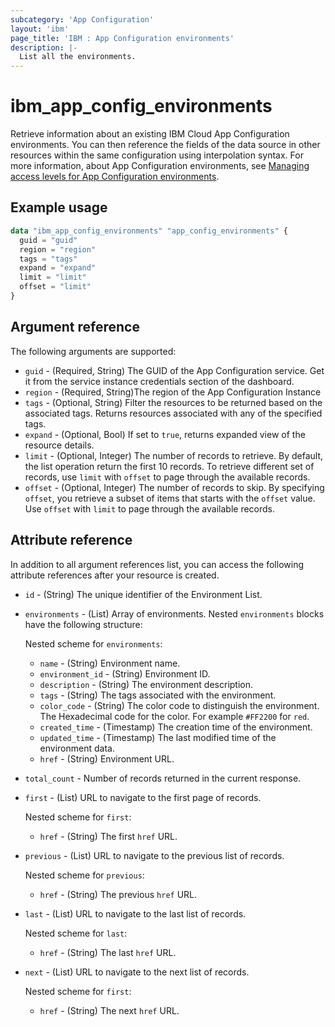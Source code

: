 ```yaml
---
subcategory: 'App Configuration'
layout: 'ibm'
page_title: 'IBM : App Configuration environments'
description: |-
  List all the environments.
---
```


# ibm_app_config_environments

Retrieve information about an existing IBM Cloud App Configuration environments. You can then reference the fields of the data source in other resources within the same configuration using interpolation syntax. For more information, about App Configuration environments, see [Managing access levels for App Configuration environments](https://cloud.ibm.com//docs/app-configuration?topic=app-configuration-ac-service-access-level-management).

## Example usage

```terraform
data "ibm_app_config_environments" "app_config_environments" {
  guid = "guid"
  region = "region"
  tags = "tags"
  expand = "expand"
  limit = "limit"
  offset = "limit"
}
```

## Argument reference

The following arguments are supported:

- `guid` - (Required, String) The GUID of the App Configuration service. Get it from the service instance credentials section of the dashboard.
- `region` - (Required, String)The region of the App Configuration Instance
- `tags` - (Optional, String) Filter the resources to be returned based on the associated tags. Returns resources associated with any of the specified tags.
- `expand` - (Optional, Bool) If set to `true`, returns expanded view of the resource details.
- `limit` - (Optional, Integer) The number of records to retrieve. By default, the list operation return the first 10 records. To retrieve different set of records, use `limit` with `offset` to page through the available records.
- `offset` - (Optional, Integer) The number of records to skip. By specifying `offset`, you retrieve a subset of items that starts with the `offset` value. Use `offset` with `limit` to page through the available records.

## Attribute reference

In addition to all argument references list, you can access the following attribute references after your resource is created.

- `id` - (String) The unique identifier of the Environment List.
- `environments` - (List) Array of environments. Nested `environments` blocks have the following structure:

  Nested scheme for `environments`:
  - `name` - (String) Environment name.
  - `environment_id` - (String) Environment ID.
  - `description` - (String) The environment description.
  - `tags` - (String) The tags associated with the environment.
  - `color_code` - (String) The color code to distinguish the environment. The Hexadecimal code for the color. For example `#FF2200` for `red`.
  - `created_time` - (Timestamp) The creation time of the environment.
  - `updated_time` - (Timestamp) The last modified time of the environment data.
  - `href` - (String) Environment URL.

- `total_count` - Number of records returned in the current response.
- `first` - (List) URL to navigate to the first page of records.

  Nested scheme for `first`:
  - `href` - (String) The first `href` URL.
- `previous` - (List) URL to navigate to the previous list of records.

  Nested scheme for `previous`:
  - `href` - (String) The previous `href` URL.
- `last` - (List) URL to navigate to the last list of records.

  Nested scheme for `last`:
  - `href` - (String) The last `href` URL.
- `next` - (List) URL to navigate to the next list of records.

  Nested scheme for `first`:
  - `href` - (String) The next `href` URL.
